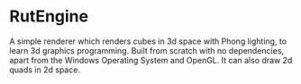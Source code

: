 # RutEngine
A simple renderer which renders cubes in 3d space with Phong lighting, to learn 3d graphics programming. Built from scratch with no dependencies, apart from the Windows Operating System and OpenGL. It can also draw 2d quads in 2d space.
